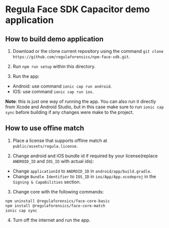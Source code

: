 # Regula Face SDK Capacitor demo application

## How to build demo application
1. Download or the clone current repository using the command `git clone https://github.com/regulaforensics/npm-face-sdk.git`.

2. Run `npm run setup` within this directory.

3. Run the app: 
  * Android: use command `ionic cap run android`.
  * IOS: use command `ionic cap run ios`.

**Note**: this is just one way of running the app. You can also run it directly from Xcode and Android Studio, but in this case make sure to run `ionic cap sync` before building if any changes were make to the project.


## How to use offine match
1. Place a license that supports offline match at `public/assets/regula.license`.

2. Change android and iOS bundle id if required by your license(replace `ANDROID_ID` and `IOS_ID` with actual ids):
  * Change `applicationId` to `ANDROID_ID` in `android/app/build.gradle`.
  * Change `Bundle Identifier` to `IOS_ID` in `ios/App/App.xcodeproj` in the `Signing & Capabilities` section.

3. Change core with the following commands:
```bash
npm uninstall @regulaforensics/face-core-basic
npm install @regulaforensics/face-core-match
ionic cap sync
```

4. Turn off the internet and run the app.
